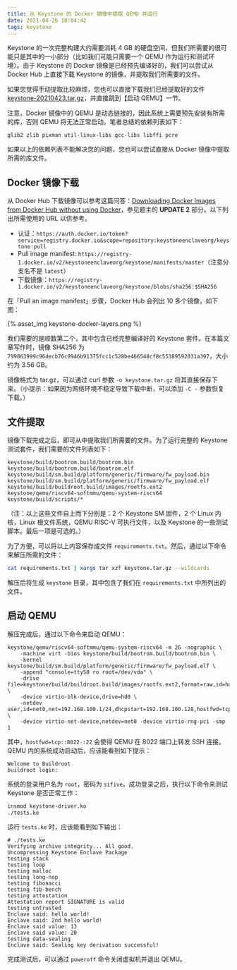 ```yaml
---
title: 从 Keystone 的 Docker 镜像中提取 QEMU 并运行
date: 2021-04-26 18:04:42
tags: keystone
---
```


Keystone 的一次完整构建大约需要消耗 4 GB 的硬盘空间，但我们所需要的很可能只是其中的一小部分（比如我们可能只需要一个 QEMU 作为运行和测试环境）。由于 Keystone 的 Docker 镜像是已经预先编译好的，我们可以尝试从 Docker Hub 上直接下载 Keystone 的镜像，并提取我们所需要的文件。

如果您觉得手动提取比较麻烦，您也可以直接下载我们已经提取好的文件 [keystone-20210423.tar.gz](https://github.com/new-tee-os/new-tee-os.github.io/releases/download/attachments/keystone-20210423.tar.gz)，并直接跳到【启动 QEMU】一节。

注意，Docker 镜像中的 QEMU 是动态链接的，因此系统上需要预先安装有所需的库，否则 QEMU 将无法正常启动。笔者总结的依赖列表如下：

```
glib2 zlib pixman util-linux-libs gcc-libs libffi pcre
```

如果以上的依赖列表不能解决您的问题，您也可以尝试直接从 Docker 镜像中提取所需的库文件。

## Docker 镜像下载

从 Docker Hub 下载镜像可以参考这篇问答：[Downloading Docker Images from Docker Hub without using Docker](https://devops.stackexchange.com/questions/2731/downloading-docker-images-from-docker-hub-without-using-docker)，参见题主的 **UPDATE 2** 部分。以下列出所需使用的 URL 以供参考。

- 认证：`https://auth.docker.io/token?service=registry.docker.io&scope=repository:keystoneenclaveorg/keystone:pull`
- Pull image manifest: `https://registry-1.docker.io/v2/keystoneenclaveorg/keystone/manifests/master`（注意分支名不是 `latest`）
- 下载镜像：`https://registry-1.docker.io/v2/keystoneenclaveorg/keystone/blobs/sha256:$SHA256`

在「Pull an image manifest」步骤，Docker Hub 会列出 10 多个镜像，如下图：

{% asset_img keystone-docker-layers.png %}

我们需要的是顺数第二个，其中包含已经完整编译好的 Keystone 套件。在本篇文章写作时，镜像 SHA256 为 `799863999c96decb76c0946b91375fcc1c528be466548cf8c55389592031a397`，大小约为 3.56 GB。

镜像格式为 tar.gz，可以通过 curl 参数 `-o keystone.tar.gz` 将其直接保存下来。（小提示：如果因为网络环境不稳定导致下载中断，可以添加 `-C -` 参数恢复下载。）

## 文件提取

镜像下载完成之后，即可从中提取我们所需要的文件。为了运行完整的 Keystone 测试套件，我们需要的文件列表如下：

```
keystone/build/bootrom.build/bootrom.bin
keystone/build/bootrom.build/bootrom.elf
keystone/build/sm.build/platform/generic/firmware/fw_payload.bin
keystone/build/sm.build/platform/generic/firmware/fw_payload.elf
keystone/build/buildroot.build/images/rootfs.ext2
keystone/qemu/riscv64-softmmu/qemu-system-riscv64
keystone/build/scripts/*
```

（注：以上这些文件自上而下分别是：2 个 Keystone SM 固件，2 个 Linux 内核，Linux 根文件系统，QEMU RISC-V 可执行文件，以及 Keystone 的一些测试脚本。最后一项是可选的。）

为了方便，可以将以上内容保存成文件 `requirements.txt`。然后，通过以下命令来解压所需的文件：

```sh
cat requirements.txt | xargs tar xzf keystone.tar.gz --wildcards
```

解压后将生成 `keystone` 目录，其中包含了我们在 `requirements.txt` 中所列出的文件。

## 启动 QEMU

解压完成后，通过以下命令来启动 QEMU：

```
keystone/qemu/riscv64-softmmu/qemu-system-riscv64 -m 2G -nographic \
    -machine virt -bios keystone/build/bootrom.build/bootrom.bin \
    -kernel keystone/build/sm.build/platform/generic/firmware/fw_payload.elf \
    -append "console=ttyS0 ro root=/dev/vda" \
    -drive file=keystone/build/buildroot.build/images/rootfs.ext2,format=raw,id=hd0 \
    -device virtio-blk-device,drive=hd0 \
    -netdev user,id=net0,net=192.168.100.1/24,dhcpstart=192.168.100.128,hostfwd=tcp::8022-:22 \
    -device virtio-net-device,netdev=net0 -device virtio-rng-pci -smp 1
```

其中，`hostfwd=tcp::8022-:22` 会使得 QEMU 在 8022 端口上转发 SSH 连接。QEMU 内的系统成功启动后，应该能看到如下提示：

```
Welcome to Buildroot
buildroot login:
```

系统的登录用户名为 `root`，密码为 `sifive`。成功登录之后，执行以下命令来测试 Keystone 是否正常工作：

```sh
insmod keystone-driver.ko
./tests.ke
```

运行 `tests.ke` 时，应该能看到如下输出：

```
# ./tests.ke
Verifying archive integrity... All good.
Uncompressing Keystone Enclave Package
testing stack
testing loop
testing malloc
testing long-nop
testing fibonacci
testing fib-bench
testing attestation
Attestation report SIGNATURE is valid
testing untrusted
Enclave said: hello world!
Enclave said: 2nd hello world!
Enclave said value: 13
Enclave said value: 20
testing data-sealing
Enclave said: Sealing key derivation successful!
```

完成测试后，可以通过 `poweroff` 命令关闭虚拟机并退出 QEMU。
